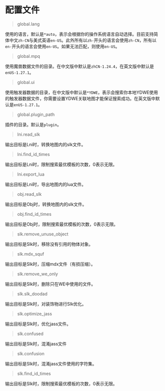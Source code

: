 # 配置文件

> global.lang

使用的语言，默认是`*auto`，表示会根据你的操作系统语言自动选择。目前支持简体中文`zh-CN`与美式英语`en-US`。此外所有以`zh-`开头的语言会使用`zh-CN`，所有以`en-`开头的语言会使用`en-US`。如果无法匹配，则使用`en-US`。

> global.mpq

使用魔兽数据文件的目录。在中文版中默认是`zhCN-1.24.4`，在英文版中默认是`enUS-1.27.1`。

> global.ui

使用触发器数据的目录，在中文版中默认是`*YDWE`，表示会搜索你本地YDWE使用的触发器数据文件，你需要设置YDWE关联地图才能保证搜索成功。在英文版中默认是`enUS-1.27.1`。

> global.plugin_path

插件的目录。默认是`plugin`。


> lni.read_slk

输出目标是Lni时，转换地图内的slk文件。

> lni.find_id_times

输出目标是Lni时，限制搜索最优模板的次数，0表示无限。

> lni.export_lua

输出目标是Lni时，导出地图内的lua文件。

> obj.read_slk

输出目标是Obj时，转换地图内的slk文件。

> obj.find_id_times

输出目标是Obj时，限制搜索最优模板的次数，0表示无限。

> slk.remove_unuse_object

输出目标是Slk时，移除没有引用的物体对象。

> slk.mdx_squf

输出目标是Slk时，压缩mdx文件（有损压缩）。

> slk.remove_we_only

输出目标是Slk时，删除只在WE中使用的文件。

> slk.slk_doodad

输出目标是Slk时，对装饰物进行Slk优化。

> slk.optimize_jass

输出目标是Slk时，优化jass文件。

> slk.confused

输出目标是Slk时，混淆jass文件

> slk.confusion

输出目标是Slk时，混淆jass文件使用的字符集。

> slk.find_id_times

输出目标是Slk时，限制搜索最优模板的次数，0表示无限。
